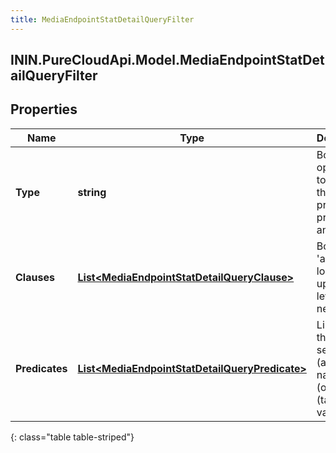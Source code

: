 ```yaml
---
title: MediaEndpointStatDetailQueryFilter
---
```

## ININ.PureCloudApi.Model.MediaEndpointStatDetailQueryFilter

## Properties

|Name | Type | Description | Notes|
|------------ | ------------- | ------------- | -------------|
| **Type** | **string** | Boolean operation to apply to the provided predicates and clauses | |
| **Clauses** | [**List&lt;MediaEndpointStatDetailQueryClause&gt;**](MediaEndpointStatDetailQueryClause.html) | Boolean &#39;and/or&#39; logic with up to two-levels of nesting | [optional] |
| **Predicates** | [**List&lt;MediaEndpointStatDetailQueryPredicate&gt;**](MediaEndpointStatDetailQueryPredicate.html) | Like a three-word sentence: (attribute-name) (operator) (target-value). | [optional] |
{: class="table table-striped"}


